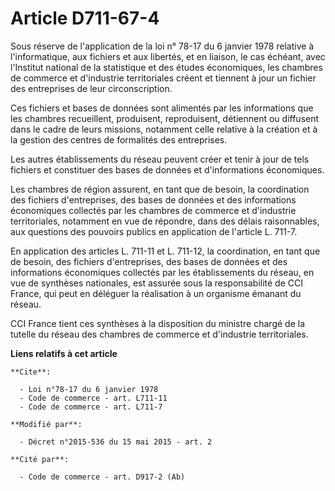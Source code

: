 # Article D711-67-4

Sous réserve de l'application de la loi n° 78-17 du 6 janvier 1978 relative à l'informatique, aux fichiers et aux libertés,
et en liaison, le cas échéant, avec l'Institut national de la statistique et des études économiques, les chambres de commerce
et d'industrie territoriales créent et tiennent à jour un fichier des entreprises de leur circonscription. 

Ces fichiers et bases de données sont alimentés par les informations que les chambres recueillent, produisent, reproduisent,
détiennent ou diffusent dans le cadre de leurs missions, notamment celle relative à la création et à la gestion des centres
de formalités des entreprises. 

Les autres établissements du réseau peuvent créer et tenir à jour de tels fichiers et constituer des bases de données et
d'informations économiques. 

Les chambres de région assurent, en tant que de besoin, la coordination des fichiers d'entreprises, des bases de données et
des informations économiques collectés par les chambres de commerce et d'industrie territoriales, notamment en vue de
répondre, dans des délais raisonnables, aux questions des pouvoirs publics en application de l'article L. 711-7. 

En application des articles L. 711-11 et L. 711-12, la coordination, en tant que de besoin, des fichiers d'entreprises, des
bases de données et des informations économiques collectés par les établissements du réseau, en vue de synthèses nationales,
est assurée sous la responsabilité de CCI France, qui peut en déléguer la réalisation à un organisme émanant du réseau.

CCI France tient ces synthèses à la disposition du ministre chargé de la tutelle du réseau des chambres de commerce et
d'industrie territoriales.

**Liens relatifs à cet article**

	**Cite**:

	  - Loi n°78-17 du 6 janvier 1978
	  - Code de commerce - art. L711-11
	  - Code de commerce - art. L711-7

	**Modifié par**:

	  - Décret n°2015-536 du 15 mai 2015 - art. 2

	**Cité par**:

	  - Code de commerce - art. D917-2 (Ab)
